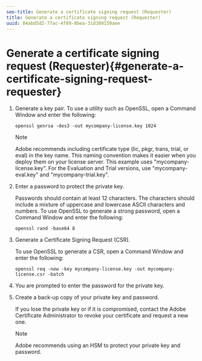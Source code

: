 ```yaml
---
seo-title: Generate a certificate signing request (Requester)
title: Generate a certificate signing request (Requester)
uuid: 04abd5d2-77ac-4f89-8bea-31d389159aee
---
```


# Generate a certificate signing request (Requester){#generate-a-certificate-signing-request-requester}

1. Generate a key pair. To use a utility such as OpenSSL, open a Command Window and enter the following:

   ```
   openssl genrsa -des3 -out mycompany-license.key 1024
   ```

   >[!NOTE]
   >
   >Adobe recommends including certificate type (lic, pkgr, trans, trial, or eval) in the key name. This naming convention makes it easier when you deploy them on your license server. This example uses "mycompany-license.key". For the Evaluation and Trial versions, use "mycompany-eval.key" and "mycompany-trial.key".

1. Enter a password to protect the private key.

   Passwords should contain at least 12 characters. The characters should include a mixture of uppercase and lowercase ASCII characters and numbers. To use OpenSSL to generate a strong password, open a Command Window and enter the following: 

   ```
   openssl rand -base64 8
   ```

1. Generate a Certificate Signing Request (CSR).

   To use OpenSSL to generate a CSR, open a Command Window and enter the following: 

   ```
   openssl req -new -key mycompany-license.key -out mycompany-license.csr -batch 
   ```

1. You are prompted to enter the password for the private key.
1. Create a back-up copy of your private key and password.

   If you lose the private key or if it is compromised, contact the Adobe Certificate Administrator to revoke your certificate and request a new one.

   >[!NOTE]
   >
   >Adobe recommends using an HSM to protect your private key and password.

